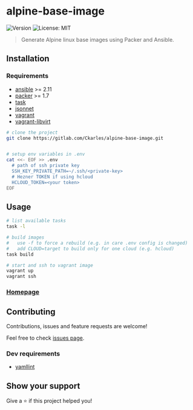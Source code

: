 # alpine-base-image
![Version](https://img.shields.io/badge/version-1.0-blue.svg?cacheSeconds=2592000)
![License: MIT](https://img.shields.io/badge/License-MIT-yellow.svg)

> Generate Alpine linux base images using Packer and Ansible.

## Installation

### Requirements

- [ansible](https://docs.ansible.com/ansible/latest/installation_guide/intro_installation.html) >= 2.11
- [packer](https://learn.hashicorp.com/tutorials/packer/get-started-install-cli) >= 1.7
- [task](https://taskfile.dev/#/installation)
- [jsonnet](https://jsonnet.org)
- [vagrant](https://www.vagrantup.com/downloads)
- [vagrant-libvirt](https://github.com/vagrant-libvirt/vagrant-libvirt)

```sh
# clone the project
git clone https://gitlab.com/Ckarles/alpine-base-image.git


# setup env variables in .env
cat <<- EOF >> .env
  # path of ssh private key
  SSH_KEY_PRIVATE_PATH=~/.ssh/<private-key>
  # Hezner TOKEN if using hcloud
  HCLOUD_TOKEN=<your token>
EOF
```

## Usage

```sh
# list available tasks
task -l

# build images
#   use -f to force a rebuild (e.g. in care .env config is changed)
#   add CLOUD=target to build only for one cloud (e.g. hcloud)
task build

# start and ssh to vagrant image
vagrant up
vagrant ssh
```


### [Homepage](https://gitlab.com/Ckarles/alpine-base-image)

## Contributing

Contributions, issues and feature requests are welcome!

Feel free to check [issues page](https://gitlab.com/Ckarles/alpine-base-image/-/issues).

### Dev requirements

- [yamllint](https://yamllint.readthedocs.io/en/stable/quickstart.html)

## Show your support

Give a ⭐️ if this project helped you!

